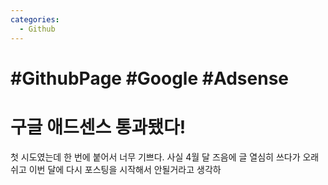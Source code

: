 ```yaml
---
categories:
  - Github
---
```


# #GithubPage #Google #Adsense

# 구글 애드센스 통과됐다!
첫 시도였는데 한 번에 붙어서 너무 기쁘다. 사실 4월 달 즈음에 글 열심히 쓰다가 오래 쉬고 이번 달에 다시 포스팅을 시작해서 안될거라고 생각하
<!--stackedit_data:
eyJoaXN0b3J5IjpbLTg5Nzk1ODAyN119
-->